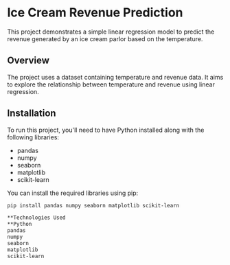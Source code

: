 # Ice Cream Revenue Prediction

This project demonstrates a simple linear regression model to predict the revenue generated by an ice cream parlor based on the temperature.

## Overview
The project uses a dataset containing temperature and revenue data. It aims to explore the relationship between temperature and revenue using linear regression.

## Installation
To run this project, you'll need to have Python installed along with the following libraries:
- pandas
- numpy
- seaborn
- matplotlib
- scikit-learn

You can install the required libraries using pip:
```bash
pip install pandas numpy seaborn matplotlib scikit-learn

**Technologies Used
**Python
pandas
numpy
seaborn
matplotlib
scikit-learn

